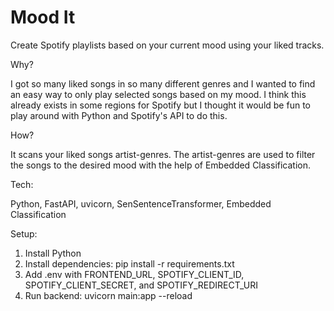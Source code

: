# Mood It

Create Spotify playlists based on your current mood using your liked tracks.

Why?

I got so many liked songs in so many different genres and I wanted to find an easy way to only play selected songs based on my mood.
I think this already exists in some regions for Spotify but I thought it would be fun to play around with Python and Spotify's API to do this.

How?

It scans your liked songs artist-genres. The artist-genres are used to filter the songs to the desired mood with the help of Embedded Classification.

Tech:

Python, FastAPI, uvicorn, SenSentenceTransformer, Embedded Classification

Setup:
1. Install Python
2. Install dependencies: pip install -r requirements.txt
3. Add .env with FRONTEND_URL, SPOTIFY_CLIENT_ID, SPOTIFY_CLIENT_SECRET, and SPOTIFY_REDIRECT_URI
4. Run backend: uvicorn main:app --reload
